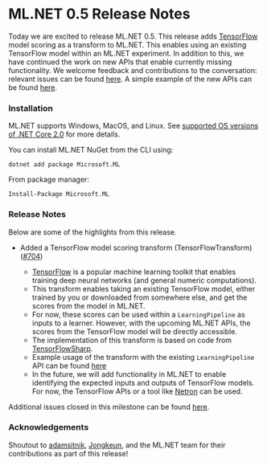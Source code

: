 # ML.NET 0.5 Release Notes

Today we are excited to release ML.NET 0.5. This release adds
[TensorFlow](https://www.tensorflow.org/) model scoring as a transform to
ML.NET. This enables using an existing TensorFlow model within an ML.NET
experiment. In addition to this, we have continued the work on new APIs that
enable currently missing functionality. We welcome feedback and contributions
to the conversation: relevant issues can be found
[here](https://github.com/dotnet/machinelearning/projects/4). A simple example
of the new APIs can be found
[here](https://github.com/dotnet/machinelearning/blob/21b61447a342718c93f4b47ef8b5f2ec6d9f0c44/test/Microsoft.ML.Tests/Scenarios/Api/AspirationalExamples.cs).

### Installation

ML.NET supports Windows, MacOS, and Linux. See [supported OS versions of .NET
Core
2.0](https://github.com/dotnet/core/blob/master/release-notes/2.0/2.0-supported-os.md)
for more details.

You can install ML.NET NuGet from the CLI using:
```
dotnet add package Microsoft.ML
```

From package manager:
```
Install-Package Microsoft.ML
```

### Release Notes

Below are some of the highlights from this release.

* Added a TensorFlow model scoring transform (TensorFlowTransform)
  ([#704](https://github.com/dotnet/machinelearning/pull/704))

    * [TensorFlow](https://www.tensorflow.org/) is a popular machine learning
      toolkit that enables training deep neural networks (and general numeric
      computations).
    * This transform enables taking an existing TensorFlow model, either
      trained by you or downloaded from somewhere else, and get the scores
      from the model in ML.NET.
    * For now, these scores can be used within a `LearningPipeline` as inputs
      to a learner. However, with the upcoming ML.NET APIs, the scores from
      the TensorFlow model will be directly accessible.
    * The implementation of this transform is based on code from
      [TensorFlowSharp](https://github.com/migueldeicaza/TensorFlowSharp).
    * Example usage of the transform with the existing `LearningPipeline` API
      can be found
      [here](https://github.com/dotnet/machinelearning/blob/6ac380a4d3f44ee7b015461f74c4298b0ed5184b/test/Microsoft.ML.Tests/Scenarios/TensorflowTests.cs)
    * In the future, we will add functionality in ML.NET to enable identifying
      the expected inputs and outputs of TensorFlow models. For now, the
      TensorFlow APIs or a tool like
      [Netron](https://github.com/lutzroeder/Netron) can be used.

Additional issues closed in this milestone can be found
[here](https://github.com/dotnet/machinelearning/milestone/4?closed=1).

### Acknowledgements

Shoutout to [adamsitnik](https://github.com/adamsitnik),
[Jongkeun](https://github.com/Jongkeun), and the ML.NET team for their
contributions as part of this release! 